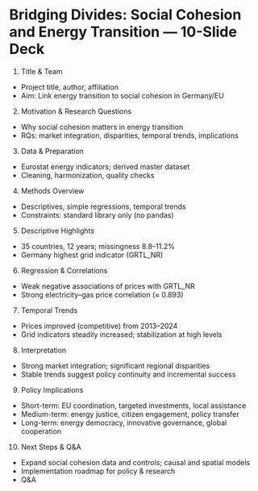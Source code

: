 # Bridging Divides: Social Cohesion and Energy Transition — 10-Slide Deck

1) Title & Team
- Project title, author, affiliation
- Aim: Link energy transition to social cohesion in Germany/EU

2) Motivation & Research Questions
- Why social cohesion matters in energy transition
- RQs: market integration, disparities, temporal trends, implications

3) Data & Preparation
- Eurostat energy indicators; derived master dataset
- Cleaning, harmonization, quality checks

4) Methods Overview
- Descriptives, simple regressions, temporal trends
- Constraints: standard library only (no pandas)

5) Descriptive Highlights
- 35 countries, 12 years; missingness 8.8–11.2%
- Germany highest grid indicator (GRTL_NR)

6) Regression & Correlations
- Weak negative associations of prices with GRTL_NR
- Strong electricity–gas price correlation (≈ 0.893)

7) Temporal Trends
- Prices improved (competitive) from 2013–2024
- Grid indicators steadily increased; stabilization at high levels

8) Interpretation
- Strong market integration; significant regional disparities
- Stable trends suggest policy continuity and incremental success

9) Policy Implications
- Short-term: EU coordination, targeted investments, local assistance
- Medium-term: energy justice, citizen engagement, policy transfer
- Long-term: energy democracy, innovative governance, global cooperation

10) Next Steps & Q&A
- Expand social cohesion data and controls; causal and spatial models
- Implementation roadmap for policy & research
- Q&A



